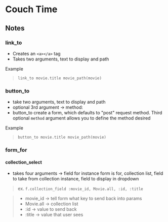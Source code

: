 # Couch Time

## Notes

### link_to

- Creates an `<a></a>` tag
- Takes two arguments, text to display and path

Example
> `link_to movie.title movie_path(movie)`


### button_to

- take two arguments, text to display and path
- optional 3rd argument -> method:
- button_to create a form, which defaults to "post" request method. Third optional `method` argument allows you to define the method desired 

Example
> `button_to movie.title movie_path(movie)`


### form_for

#### collection_select

- takes four arguments -> field for instance form is for, collection list, field to take from collection instance, field to display in dropdown

> ex. `f.collection_field :movie_id, Movie.all, :id, :title`

> - movie_id -> tell form what key to send back into params
> - Movie.all -> collection list
> - :id -> value to send back
> - :title -> value that user sees
